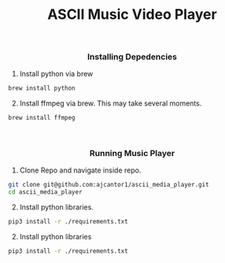 <h1 align="center">ASCII Music Video Player</h1>

<br />

<h3 align="center">Installing Depedencies</h3>

1. Install python via brew
```sh
brew install python
```

2. Install ffmpeg via brew. This may take several moments.
```sh
brew install ffmpeg
```

<br />

<h3 align="center">Running Music Player</h3>


1. Clone Repo and navigate inside repo.
```sh
git clone git@github.com:ajcantor1/ascii_media_player.git
cd ascii_media_player
```

2. Install python libraries.
```sh
pip3 install -r ./requirements.txt
```

2. Install python libraries
```sh
pip3 install -r ./requirements.txt
```















